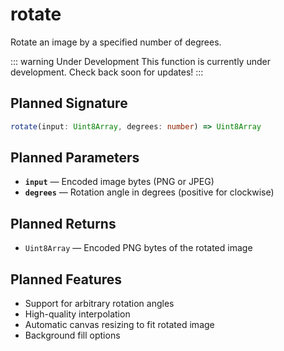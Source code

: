 # rotate

Rotate an image by a specified number of degrees.

::: warning Under Development
This function is currently under development. Check back soon for updates!
:::

## Planned Signature

```ts
rotate(input: Uint8Array, degrees: number) => Uint8Array
```

## Planned Parameters

- **`input`** — Encoded image bytes (PNG or JPEG)
- **`degrees`** — Rotation angle in degrees (positive for clockwise)

## Planned Returns

- `Uint8Array` — Encoded PNG bytes of the rotated image

## Planned Features

- Support for arbitrary rotation angles
- High-quality interpolation
- Automatic canvas resizing to fit rotated image
- Background fill options
